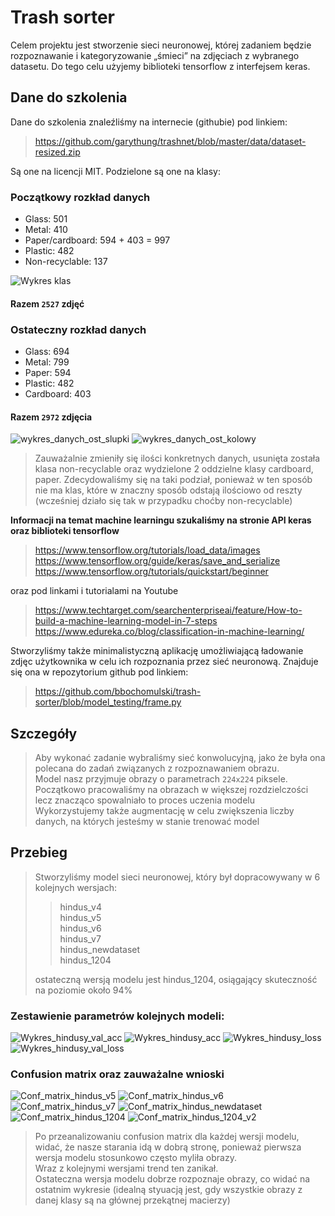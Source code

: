 # Trash sorter

Celem projektu jest stworzenie sieci neuronowej, której zadaniem będzie rozpoznawanie i kategoryzowanie „śmieci” na zdjęciach z wybranego datasetu. Do tego celu użyjemy biblioteki tensorflow z interfejsem keras.

## Dane do szkolenia 

Dane do szkolenia znaleźliśmy na internecie (githubie) pod linkiem: 
> https://github.com/garythung/trashnet/blob/master/data/dataset-resized.zip

Są one na licencji MIT.
Podzielone są one na klasy:

### Początkowy rozkład danych

* Glass: 501
* Metal: 410
* Paper/cardboard: 594 + 403 = 997
* Plastic: 482
* Non-recyclable: 137

![Wykres klas](images/classes.jpg)

#### Razem `2527` zdjęć

### Ostateczny rozkład danych

* Glass: 694
* Metal: 799
* Paper: 594
* Plastic: 482
* Cardboard: 403

#### Razem `2972` zdjęcia

![wykres_danych_ost_slupki](images/classes2.jpg)
![wykres_danych_ost_kolowy](images/classes2_circle.jpg)

> Zauważalnie zmieniły się ilości konkretnych danych, usunięta została klasa non-recyclable oraz wydzielone 2 oddzielne klasy cardboard, paper. Zdecydowaliśmy się na taki podział, ponieważ w ten sposób nie ma klas, które w znaczny sposób odstają ilościowo od reszty (wcześniej działo się tak w przypadku choćby non-recyclable)

__Informacji na temat machine learningu szukaliśmy na stronie API keras oraz biblioteki tensorflow__
> https://www.tensorflow.org/tutorials/load_data/images
https://www.tensorflow.org/guide/keras/save_and_serialize
https://www.tensorflow.org/tutorials/quickstart/beginner

oraz pod linkami i tutorialami na Youtube
> https://www.techtarget.com/searchenterpriseai/feature/How-to-build-a-machine-learning-model-in-7-steps
https://www.edureka.co/blog/classification-in-machine-learning/

Stworzyliśmy także minimalistyczną aplikację umożliwiającą ładowanie zdjęc użytkownika w celu ich rozpoznania przez sieć neuronową.
Znajduje się ona w repozytorium github pod linkiem:
>https://github.com/bbochomulski/trash-sorter/blob/model_testing/frame.py

## Szczegóły
>Aby wykonać zadanie wybraliśmy sieć konwolucyjną, jako że była ona polecana do zadań związanych z rozpoznawaniem obrazu.<br/>
>Model nasz przyjmuje obrazy o parametrach `224x224` piksele.
>Początkowo pracowaliśmy na obrazach w większej rozdzielczości lecz znacząco spowalniało to proces uczenia modelu<br/>
>Wykorzystujemy także augmentację w celu zwiększenia liczby danych, na których jesteśmy w stanie trenować model

## Przebieg

>Stworzyliśmy model sieci neuronowej, który był dopracowywany w 6 kolejnych wersjach:
>>hindus_v4 <br/>
hindus_v5 <br/>
hindus_v6 <br/>
hindus_v7 <br/>
hindus_newdataset <br/>
hindus_1204 <br/>
>
> ostateczną wersją modelu jest hindus_1204, osiągający skuteczność na poziomie około 94%

### Zestawienie parametrów kolejnych modeli:
![Wykres_hindusy_val_acc](images/wykres_accuracy_w_uczeniu.png)
![Wykres_hindusy_acc](images/wykres_acc_w_uczeniu.jpg)
![Wykres_hindusy_loss](images/wykres_straty_w_uczeniu.jpg)
![Wykres_hindusy_val_loss](images/wykres_val_loss_w_uczeniu.png)

### Confusion matrix oraz zauważalne wnioski
![Conf_matrix_hindus_v5](statistics/hindus_v5/confusion_matrix_hindus_v5_pass5.png)
![Conf_matrix_hindus_v6](statistics/hindus_v6/confusion_matrix_hindus_v6_pass4.png)
![Conf_matrix_hindus_v7](statistics/hindus_v7/confusion_matrix_hindus_v7_pass6.png)
![Conf_matrix_hindus_newdataset](statistics/hindus_newdataset/confusion_matrix_hindus_newdataset_pass9.png)
![Conf_matrix_hindus_1204](statistics/hindus_1204/confusion_matrix_hindus_1204_pass3.png)
![Conf_matrix_hindus_1204_v2](statistics/hindus_1204_v2/confusion_matrix_hindus_1204_v2_pass1.png)

> Po przeanalizowaniu confusion matrix dla każdej wersji modelu, widać, że nasze starania idą w dobrą stronę, ponieważ pierwsza wersja modelu stosunkowo często myliła obrazy.<br/>
> Wraz z kolejnymi wersjami trend ten zanikał.<br/>
> Ostateczna wersja modelu dobrze rozpoznaje obrazy, co widać na ostatnim wykresie (idealną styuacją jest, gdy wszystkie obrazy z danej klasy są na głównej przekątnej macierzy)
